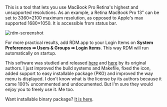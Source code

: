 This is a tool that lets you use MacBook Pro Retina's highest and unsupported resolutions.
As an example, a Retina MacBook Pro 13" can be set to 3360×2100 maximum resolution, as
opposed to Apple's max supported 1680×1050. It is accessible from status bar.

![rdm-screenshot](https://cloud.githubusercontent.com/assets/3484242/7100316/255a7d74-dff0-11e4-9bf9-16e726336e29.png)

For more practical results, add RDM.app to your Login Items on **System Preferences ➡ Users & Groups ➡ Login Items**.
This way RDM will run automatically on startup.

This software was studied and released [here](http://garethjenkins.com/2012/07/01/investigating-a-high-resolution-retina-utility-for-macbook-pro-1x-and-2x-modes/#comment-623)
and [here](http://www.reddit.com/r/apple/comments/vi9yf/set_your_retina_macbook_pros_resolution_to/)
by its original authors. I just improved the build systems and Makefile, fixed the icon,
added support to easy installable package (PKG) and improved the way menu is displayed.
I don't know what is the license by its authors because it came 100% uncommented and
undocumented. But I'm sure they would enjoy you to freely use it. Me too.

Want installable binary package? [It is here](http://avi.alkalay.net/software/RDM/).

